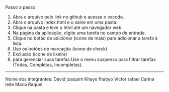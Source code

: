 Passo a passo

1. Abra o arquivo pelo link no github e acesse o vscode.
2. Abra o arquivo index.html e o salve em uma pasta.
3. Clique na pasta e leve o html até um navegador web.
4. Na página da aplicação, digite uma tarefa no campo de entrada.
5. Clique no botão de adicionar (ícone de mais) para adicionar a tarefa à lista.
6. Use os botões de marcação (ícone de check) 
7. Exclusão (ícone de lixeira) 
8. para gerenciar suas tarefas.Use o menu suspenso para filtrar tarefas (Todas, Completas, Incompletas).
_____________________
Nome dos integrantes:
David joaquim 
Khayo fhabyo
Victor rafael
Carina leite
Maria Raquel
